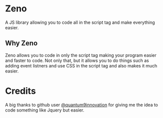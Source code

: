 # Zeno
A JS library allowing you to code all in the script tag and make everything easier.

## Why Zeno

Zeno allows you to code in only the script tag making your program easier and faster to code. Not only that, but it allows you to do things such as adding event listners and use CSS in the script tag and also makes it much easier.

# Credits

A big thanks to github user [@quantum9innovation](https://github.com/quantum9innovation) for giving me the idea to code something like Jquery but easier.
